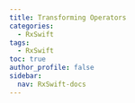 ```yaml
---
title: Transforming Operators
categories:
  - RxSwift
tags:
  - RxSwift
toc: true
author_profile: false
sidebar:
  nav: RxSwift-docs
---
```

